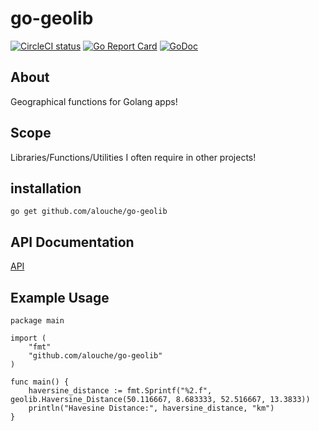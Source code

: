 go-geolib
=========

[![CircleCI status](https://circleci.com/gh/alouche/go-geolib.png?circle-token=:circle-token "CircleCI status")](https://circleci.com/gh/alouche/go-geolib)
[![Go Report Card](https://goreportcard.com/badge/github.com/alouche/go-geolib)](https://goreportcard.com/report/github.com/alouche/go-geolib)
[![GoDoc](https://godoc.org/github.com/alouche/go-geolib?status.png)](https://godoc.org/github.com/alouche/go-geolib)

## About

Geographical functions for Golang apps!

## Scope
Libraries/Functions/Utilities I often require in other projects!

## installation

	go get github.com/alouche/go-geolib

## API Documentation

[API](https://godoc.org/github.com/alouche/go-geolib)

## Example Usage

	package main																																												

	import (
		"fmt"
		"github.com/alouche/go-geolib"
	)

	func main() {
		haversine_distance := fmt.Sprintf("%2.f", geolib.Haversine_Distance(50.116667, 8.683333, 52.516667, 13.3833))
		println("Havesine Distance:", haversine_distance, "km")
	}

